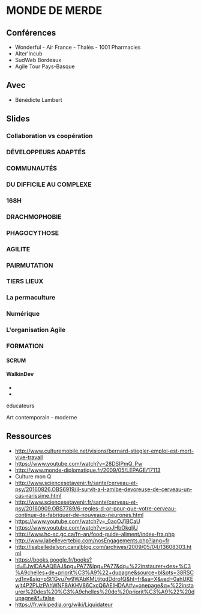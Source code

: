 # MONDE DE MERDE

## Conférences
- Wonderful - Air France - Thalès - 1001 Pharmacies
- Alter'Incub
- SudWeb Bordeaux
- Agile Tour Pays-Basque

## Avec
- Bénédicte Lambert

## Slides

### Collaboration vs coopération

### DÉVELOPPEURS ADAPTÉS

### COMMUNAUTÉS

### DU DIFFICILE AU COMPLEXE

### 168H

### DRACHMOPHOBIE

### PHAGOCYTHOSE

### AGILITE

### PAIRMUTATION

### TIERS LIEUX

### La permaculture

### Numérique

### L'organisation Agile

### FORMATION
 #### SCRUM
 #### WalkinDev
-
-
éducateurs

Art contemporain - moderne

## Ressources

* http://www.culturemobile.net/visions/bernard-stiegler-emploi-est-mort-vive-travail
* https://www.youtube.com/watch?v=28DSIPmQ_Pw
* http://www.monde-diplomatique.fr/2009/05/LEPAGE/17113
* Culture mon Q
* http://www.sciencesetavenir.fr/sante/cerveau-et-psy/20160826.OBS6919/il-survit-a-l-amibe-devoreuse-de-cerveau-un-cas-rarissime.html
* http://www.sciencesetavenir.fr/sante/cerveau-et-psy/20160909.OBS7789/6-regles-d-or-pour-que-votre-cerveau-continue-de-fabriquer-de-nouveaux-neurones.html
* https://www.youtube.com/watch?v=_0aoOJ1BCaU
* https://www.youtube.com/watch?v=soJHbOkqljU
* http://www.hc-sc.gc.ca/fn-an/food-guide-aliment/index-fra.php
* http://www.labellevertebio.com/nosEngagements.php?lang=fr
* http://isabelledelyon.canalblog.com/archives/2009/05/04/13608303.html
* https://books.google.fr/books?id=EJwlDAAAQBAJ&pg=PA77&lpg=PA77&dq=%22instaurer+des+%C3%A9chelles+de+priorit%C3%A9%22+dupagne&source=bl&ots=38RSCyd1nv&sig=pSt1Gyu7w9WAbKMLtitgdDdrofQ&hl=fr&sa=X&ved=0ahUKEwjt4P2PlJzPAhWNF8AKHV86CxcQ6AEIHDAA#v=onepage&q=%22instaurer%20des%20%C3%A9chelles%20de%20priorit%C3%A9%22%20dupagne&f=false
* https://fr.wikipedia.org/wiki/Liquidateur

